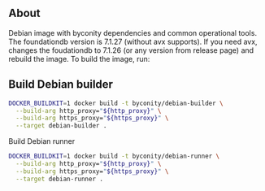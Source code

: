 ## About
Debian image with byconity dependencies and common operational tools.
The foundationdb version is 7.1.27 (without avx supports).
If you need avx, changes the foudationdb to 7.1.26 (or any version from release page) and rebuild the image.
To build the image, run:

## Build Debian builder
```bash
DOCKER_BUILDKIT=1 docker build -t byconity/debian-builder \
  --build-arg http_proxy="${http_proxy}" \
  --build-arg https_proxy="${https_proxy}" \
  --target debian-builder .
```

Build Debian runner
```bash
DOCKER_BUILDKIT=1 docker build -t byconity/debian-runner \
  --build-arg http_proxy="${http_proxy}" \
  --build-arg https_proxy="${https_proxy}" \
  --target debian-runner .
```